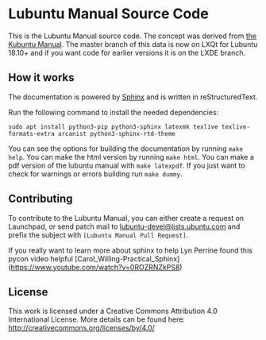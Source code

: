 # Lubuntu Manual Source Code

This is the Lubuntu Manual source code. The concept was derived from [the Kubuntu Manual](https://github.com/ahoneybun/kubuntu-manual). The master branch of this data is now on LXQt for Lubuntu 18.10+ and if you want code for earlier versions it is on the LXDE branch. 

## How it works

The documentation is powered by [Sphinx](http://www.sphinx-doc.org/en/stable/) and is written in reStructuredText.

Run the following command to install the needed dependencies:

```
sudo apt install python3-pip python3-sphinx latexmk texlive texlive-formats-extra arcanist python3-sphinx-rtd-theme 
```

You can see the options for building the documentation by running `make help`. You can make the html version by running `make html`. You can make a pdf version of the lubuntu manual with `make latexpdf`. If you just want to check for warnings or errors building run `make dummy`.

## Contributing

To contribute to the Lubuntu Manual, you can either create a request on Launchpad, or send patch mail to [lubuntu-devel@lists.ubuntu.com](mailto:lubuntu-devel@lists.ubuntu.com) and prefix the subject with `[Lubuntu Manual Pull Request]`.

If you really want to learn more about sphinx to help Lyn Perrine found this pycon video helpful [Carol_Willing-Practical_Sphinx] (https://www.youtube.com/watch?v=0ROZRNZkPS8)

## License

This work is licensed under a Creative Commons Attribution 4.0 International License. More details can be found here: http://creativecommons.org/licenses/by/4.0/
